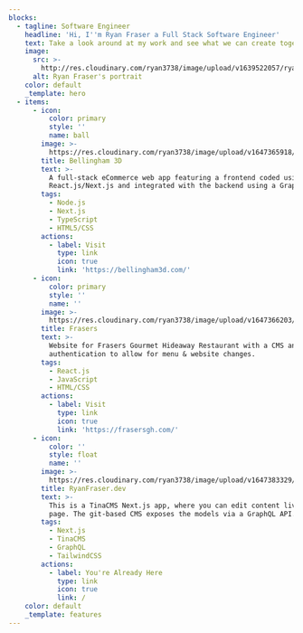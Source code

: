 ```yaml
---
blocks:
  - tagline: Software Engineer
    headline: 'Hi, I''m Ryan Fraser a Full Stack Software Engineer'
    text: Take a look around at my work and see what we can create together.
    image:
      src: >-
        http://res.cloudinary.com/ryan3738/image/upload/v1639522057/ryan-website/Profile_Pic_tjqtek.jpg
      alt: Ryan Fraser's portrait
    color: default
    _template: hero
  - items:
      - icon:
          color: primary
          style: ''
          name: ball
        image: >-
          https://res.cloudinary.com/ryan3738/image/upload/v1647365918/ryan-website/custom_eka4z8.jpg
        title: Bellingham 3D
        text: >-
          A full-stack eCommerce web app featuring a frontend coded using
          React.js/Next.js and integrated with the backend using a GraphQL API.
        tags:
          - Node.js
          - Next.js
          - TypeScript
          - HTML5/CSS
        actions:
          - label: Visit
            type: link
            icon: true
            link: 'https://bellingham3d.com/'
      - icon:
          color: primary
          style: ''
          name: ''
        image: >-
          https://res.cloudinary.com/ryan3738/image/upload/v1647366203/ryan-website/frasersHome_lrpzsd.jpg
        title: Frasers
        text: >-
          Website for Frasers Gourmet Hideaway Restaurant with a CMS and
          authentication to allow for menu & website changes.
        tags:
          - React.js
          - JavaScript
          - HTML/CSS
        actions:
          - label: Visit
            type: link
            icon: true
            link: 'https://frasersgh.com/'
      - icon:
          color: ''
          style: float
          name: ''
        image: >-
          https://res.cloudinary.com/ryan3738/image/upload/v1647383329/ryan-website/portfolioHome4_cj7kre.jpg
        title: RyanFraser.dev
        text: >-
          This is a TinaCMS Next.js app, where you can edit content live on the
          page. The git-based CMS exposes the models via a GraphQL API.
        tags:
          - Next.js
          - TinaCMS
          - GraphQL
          - TailwindCSS
        actions:
          - label: You're Already Here
            type: link
            icon: true
            link: /
    color: default
    _template: features
---
```


